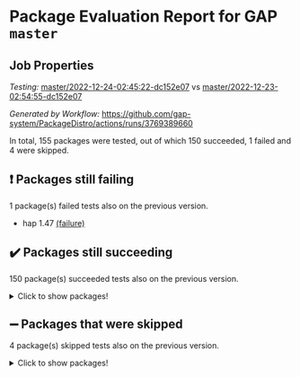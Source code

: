 # Package Evaluation Report for GAP `master`

## Job Properties

*Testing:* [master/2022-12-24-02:45:22-dc152e07](https://github.com/gap-system/PackageDistro/blob/data/reports/master/2022-12-24-02:45:22-dc152e07) vs [master/2022-12-23-02:54:55-dc152e07](https://github.com/gap-system/PackageDistro/blob/data/reports/master/2022-12-23-02:54:55-dc152e07)

*Generated by Workflow:* https://github.com/gap-system/PackageDistro/actions/runs/3769389660

In total, 155 packages were tested, out of which 150 succeeded, 1 failed and 4 were skipped.

## :exclamation: Packages still failing

1 package(s) failed tests also on the previous version.
- hap 1.47 [(failure)](https://github.com/gap-system/PackageDistro/actions/runs/3769389660/jobs/6408667783)

## :heavy_check_mark: Packages still succeeding

150 package(s) succeeded tests also on the previous version.
<details><summary>Click to show packages!</summary>

- 4ti2interface 2022.09-01 [(success)](https://github.com/gap-system/PackageDistro/actions/runs/3769389660/jobs/6408665120)
- ace 5.6.1 [(success)](https://github.com/gap-system/PackageDistro/actions/runs/3769389660/jobs/6408665183)
- aclib 1.3.2 [(success)](https://github.com/gap-system/PackageDistro/actions/runs/3769389660/jobs/6408665232)
- agt 0.3 [(success)](https://github.com/gap-system/PackageDistro/actions/runs/3769389660/jobs/6408665279)
- alnuth 3.2.1 [(success)](https://github.com/gap-system/PackageDistro/actions/runs/3769389660/jobs/6408665320)
- anupq 3.2.6 [(success)](https://github.com/gap-system/PackageDistro/actions/runs/3769389660/jobs/6408665360)
- atlasrep 2.1.6 [(success)](https://github.com/gap-system/PackageDistro/actions/runs/3769389660/jobs/6408665394)
- autodoc 2022.10.20 [(success)](https://github.com/gap-system/PackageDistro/actions/runs/3769389660/jobs/6408665452)
- automata 1.15 [(success)](https://github.com/gap-system/PackageDistro/actions/runs/3769389660/jobs/6408665489)
- automgrp 1.3.2 [(success)](https://github.com/gap-system/PackageDistro/actions/runs/3769389660/jobs/6408665516)
- autpgrp 1.11 [(success)](https://github.com/gap-system/PackageDistro/actions/runs/3769389660/jobs/6408665547)
- cap 2022.12-15 [(success)](https://github.com/gap-system/PackageDistro/actions/runs/3769389660/jobs/6408665578)
- caratinterface 2.3.4 [(success)](https://github.com/gap-system/PackageDistro/actions/runs/3769389660/jobs/6408665606)
- cddinterface 2022.11.01 [(success)](https://github.com/gap-system/PackageDistro/actions/runs/3769389660/jobs/6408665641)
- circle 1.6.5 [(success)](https://github.com/gap-system/PackageDistro/actions/runs/3769389660/jobs/6408665689)
- classicpres 1.22 [(success)](https://github.com/gap-system/PackageDistro/actions/runs/3769389660/jobs/6408665723)
- cohomolo 1.6.10 [(success)](https://github.com/gap-system/PackageDistro/actions/runs/3769389660/jobs/6408665774)
- congruence 1.2.4 [(success)](https://github.com/gap-system/PackageDistro/actions/runs/3769389660/jobs/6408665819)
- corelg 1.56 [(success)](https://github.com/gap-system/PackageDistro/actions/runs/3769389660/jobs/6408665861)
- crime 1.6 [(success)](https://github.com/gap-system/PackageDistro/actions/runs/3769389660/jobs/6408665909)
- crisp 1.4.6 [(success)](https://github.com/gap-system/PackageDistro/actions/runs/3769389660/jobs/6408665944)
- crypting 0.10.4 [(success)](https://github.com/gap-system/PackageDistro/actions/runs/3769389660/jobs/6408665996)
- cryst 4.1.25 [(success)](https://github.com/gap-system/PackageDistro/actions/runs/3769389660/jobs/6408666056)
- crystcat 1.1.10 [(success)](https://github.com/gap-system/PackageDistro/actions/runs/3769389660/jobs/6408666107)
- ctbllib 1.3.4 [(success)](https://github.com/gap-system/PackageDistro/actions/runs/3769389660/jobs/6408666150)
- cubefree 1.19 [(success)](https://github.com/gap-system/PackageDistro/actions/runs/3769389660/jobs/6408666182)
- curlinterface 2.3.1 [(success)](https://github.com/gap-system/PackageDistro/actions/runs/3769389660/jobs/6408666223)
- cvec 2.7.6 [(success)](https://github.com/gap-system/PackageDistro/actions/runs/3769389660/jobs/6408666259)
- datastructures 0.3.0 [(success)](https://github.com/gap-system/PackageDistro/actions/runs/3769389660/jobs/6408666310)
- deepthought 1.0.6 [(success)](https://github.com/gap-system/PackageDistro/actions/runs/3769389660/jobs/6408666349)
- design 1.7 [(success)](https://github.com/gap-system/PackageDistro/actions/runs/3769389660/jobs/6408666404)
- difsets 2.3.1 [(success)](https://github.com/gap-system/PackageDistro/actions/runs/3769389660/jobs/6408666465)
- digraphs 1.6.1 [(success)](https://github.com/gap-system/PackageDistro/actions/runs/3769389660/jobs/6408666559)
- edim 1.3.6 [(success)](https://github.com/gap-system/PackageDistro/actions/runs/3769389660/jobs/6408666613)
- example 4.3.2 [(success)](https://github.com/gap-system/PackageDistro/actions/runs/3769389660/jobs/6408666673)
- examplesforhomalg 2022.11-01 [(success)](https://github.com/gap-system/PackageDistro/actions/runs/3769389660/jobs/6408666719)
- factint 1.6.3 [(success)](https://github.com/gap-system/PackageDistro/actions/runs/3769389660/jobs/6408666753)
- ferret 1.0.9 [(success)](https://github.com/gap-system/PackageDistro/actions/runs/3769389660/jobs/6408666803)
- fga 1.4.0 [(success)](https://github.com/gap-system/PackageDistro/actions/runs/3769389660/jobs/6408666860)
- fining 1.5.4 [(success)](https://github.com/gap-system/PackageDistro/actions/runs/3769389660/jobs/6408666902)
- float 1.0.3 [(success)](https://github.com/gap-system/PackageDistro/actions/runs/3769389660/jobs/6408666942)
- format 1.4.3 [(success)](https://github.com/gap-system/PackageDistro/actions/runs/3769389660/jobs/6408666974)
- forms 1.2.9 [(success)](https://github.com/gap-system/PackageDistro/actions/runs/3769389660/jobs/6408667015)
- fplsa 1.2.5 [(success)](https://github.com/gap-system/PackageDistro/actions/runs/3769389660/jobs/6408667065)
- fr 2.4.12 [(success)](https://github.com/gap-system/PackageDistro/actions/runs/3769389660/jobs/6408667110)
- francy 1.2.5 [(success)](https://github.com/gap-system/PackageDistro/actions/runs/3769389660/jobs/6408667150)
- fwtree 1.3 [(success)](https://github.com/gap-system/PackageDistro/actions/runs/3769389660/jobs/6408667196)
- gapdoc 1.6.6 [(success)](https://github.com/gap-system/PackageDistro/actions/runs/3769389660/jobs/6408667237)
- gauss 2022.12-01 [(success)](https://github.com/gap-system/PackageDistro/actions/runs/3769389660/jobs/6408667274)
- gaussforhomalg 2022.08-03 [(success)](https://github.com/gap-system/PackageDistro/actions/runs/3769389660/jobs/6408667317)
- gbnp 1.0.5 [(success)](https://github.com/gap-system/PackageDistro/actions/runs/3769389660/jobs/6408667354)
- generalizedmorphismsforcap 2022.12-01 [(success)](https://github.com/gap-system/PackageDistro/actions/runs/3769389660/jobs/6408667389)
- genss 1.6.8 [(success)](https://github.com/gap-system/PackageDistro/actions/runs/3769389660/jobs/6408667452)
- gradedmodules 2022.09-02 [(success)](https://github.com/gap-system/PackageDistro/actions/runs/3769389660/jobs/6408667491)
- gradedringforhomalg 2022.11-01 [(success)](https://github.com/gap-system/PackageDistro/actions/runs/3769389660/jobs/6408667529)
- grape 4.9.0 [(success)](https://github.com/gap-system/PackageDistro/actions/runs/3769389660/jobs/6408667565)
- groupoids 1.71 [(success)](https://github.com/gap-system/PackageDistro/actions/runs/3769389660/jobs/6408667598)
- grpconst 2.6.3 [(success)](https://github.com/gap-system/PackageDistro/actions/runs/3769389660/jobs/6408667643)
- guarana 0.96.3 [(success)](https://github.com/gap-system/PackageDistro/actions/runs/3769389660/jobs/6408667691)
- guava 3.17 [(success)](https://github.com/gap-system/PackageDistro/actions/runs/3769389660/jobs/6408667729)
- hapcryst 0.1.15 [(success)](https://github.com/gap-system/PackageDistro/actions/runs/3769389660/jobs/6408667833)
- hecke 1.5.3 [(success)](https://github.com/gap-system/PackageDistro/actions/runs/3769389660/jobs/6408667874)
- help 3.5 [(success)](https://github.com/gap-system/PackageDistro/actions/runs/3769389660/jobs/6408667938)
- homalg 2022.11-01 [(success)](https://github.com/gap-system/PackageDistro/actions/runs/3769389660/jobs/6408668015)
- homalgtocas 2022.11-02 [(success)](https://github.com/gap-system/PackageDistro/actions/runs/3769389660/jobs/6408668079)
- idrel 2.44 [(success)](https://github.com/gap-system/PackageDistro/actions/runs/3769389660/jobs/6408668136)
- images 1.3.1 [(success)](https://github.com/gap-system/PackageDistro/actions/runs/3769389660/jobs/6408668188)
- intpic 0.3.0 [(success)](https://github.com/gap-system/PackageDistro/actions/runs/3769389660/jobs/6408668246)
- io 4.8.0 [(success)](https://github.com/gap-system/PackageDistro/actions/runs/3769389660/jobs/6408668304)
- io_forhomalg 2022.11-01 [(success)](https://github.com/gap-system/PackageDistro/actions/runs/3769389660/jobs/6408668352)
- irredsol 1.4.4 [(success)](https://github.com/gap-system/PackageDistro/actions/runs/3769389660/jobs/6408668392)
- json 2.1.1 [(success)](https://github.com/gap-system/PackageDistro/actions/runs/3769389660/jobs/6408668467)
- jupyterkernel 1.4.1 [(success)](https://github.com/gap-system/PackageDistro/actions/runs/3769389660/jobs/6408668509)
- jupyterviz 1.5.6 [(success)](https://github.com/gap-system/PackageDistro/actions/runs/3769389660/jobs/6408668570)
- kan 1.34 [(success)](https://github.com/gap-system/PackageDistro/actions/runs/3769389660/jobs/6408668631)
- kbmag 1.5.10 [(success)](https://github.com/gap-system/PackageDistro/actions/runs/3769389660/jobs/6408668679)
- laguna 3.9.5 [(success)](https://github.com/gap-system/PackageDistro/actions/runs/3769389660/jobs/6408668736)
- liealgdb 2.2.1 [(success)](https://github.com/gap-system/PackageDistro/actions/runs/3769389660/jobs/6408668808)
- liepring 2.8 [(success)](https://github.com/gap-system/PackageDistro/actions/runs/3769389660/jobs/6408668856)
- liering 2.4.2 [(success)](https://github.com/gap-system/PackageDistro/actions/runs/3769389660/jobs/6408668922)
- linearalgebraforcap 2022.12-04 [(success)](https://github.com/gap-system/PackageDistro/actions/runs/3769389660/jobs/6408668970)
- localizeringforhomalg 2022.11-01 [(success)](https://github.com/gap-system/PackageDistro/actions/runs/3769389660/jobs/6408669012)
- loops 3.4.3 [(success)](https://github.com/gap-system/PackageDistro/actions/runs/3769389660/jobs/6408669072)
- lpres 1.0.3 [(success)](https://github.com/gap-system/PackageDistro/actions/runs/3769389660/jobs/6408669121)
- majoranaalgebras 1.5.1 [(success)](https://github.com/gap-system/PackageDistro/actions/runs/3769389660/jobs/6408669169)
- mapclass 1.4.6 [(success)](https://github.com/gap-system/PackageDistro/actions/runs/3769389660/jobs/6408669208)
- matgrp 0.70 [(success)](https://github.com/gap-system/PackageDistro/actions/runs/3769389660/jobs/6408669245)
- matricesforhomalg 2022.12-01 [(success)](https://github.com/gap-system/PackageDistro/actions/runs/3769389660/jobs/6408669288)
- modisom 2.5.3 [(success)](https://github.com/gap-system/PackageDistro/actions/runs/3769389660/jobs/6408669328)
- modulepresentationsforcap 2022.12-01 [(success)](https://github.com/gap-system/PackageDistro/actions/runs/3769389660/jobs/6408669375)
- modules 2022.11-01 [(success)](https://github.com/gap-system/PackageDistro/actions/runs/3769389660/jobs/6408669429)
- monoidalcategories 2022.12-01 [(success)](https://github.com/gap-system/PackageDistro/actions/runs/3769389660/jobs/6408669472)
- nconvex 2022.09-01 [(success)](https://github.com/gap-system/PackageDistro/actions/runs/3769389660/jobs/6408669512)
- nilmat 1.4.2 [(success)](https://github.com/gap-system/PackageDistro/actions/runs/3769389660/jobs/6408669538)
- nock 1.5 [(success)](https://github.com/gap-system/PackageDistro/actions/runs/3769389660/jobs/6408669580)
- normalizinterface 1.3.5 [(success)](https://github.com/gap-system/PackageDistro/actions/runs/3769389660/jobs/6408669610)
- nq 2.5.9 [(success)](https://github.com/gap-system/PackageDistro/actions/runs/3769389660/jobs/6408669656)
- numericalsgps 1.3.1 [(success)](https://github.com/gap-system/PackageDistro/actions/runs/3769389660/jobs/6408669700)
- openmath 11.5.2 [(success)](https://github.com/gap-system/PackageDistro/actions/runs/3769389660/jobs/6408669749)
- orb 4.9.0 [(success)](https://github.com/gap-system/PackageDistro/actions/runs/3769389660/jobs/6408669786)
- packagemanager 1.3.2 [(success)](https://github.com/gap-system/PackageDistro/actions/runs/3769389660/jobs/6408669815)
- patternclass 2.4.3 [(success)](https://github.com/gap-system/PackageDistro/actions/runs/3769389660/jobs/6408669854)
- permut 2.0.4 [(success)](https://github.com/gap-system/PackageDistro/actions/runs/3769389660/jobs/6408669878)
- polenta 1.3.10 [(success)](https://github.com/gap-system/PackageDistro/actions/runs/3769389660/jobs/6408669907)
- polymaking 0.8.6 [(success)](https://github.com/gap-system/PackageDistro/actions/runs/3769389660/jobs/6408669946)
- primgrp 3.4.3 [(success)](https://github.com/gap-system/PackageDistro/actions/runs/3769389660/jobs/6408669968)
- profiling 2.5.2 [(success)](https://github.com/gap-system/PackageDistro/actions/runs/3769389660/jobs/6408670002)
- qpa 1.34 [(success)](https://github.com/gap-system/PackageDistro/actions/runs/3769389660/jobs/6408670033)
- quagroup 1.8.3 [(success)](https://github.com/gap-system/PackageDistro/actions/runs/3769389660/jobs/6408670069)
- radiroot 2.9 [(success)](https://github.com/gap-system/PackageDistro/actions/runs/3769389660/jobs/6408670099)
- rcwa 4.7.1 [(success)](https://github.com/gap-system/PackageDistro/actions/runs/3769389660/jobs/6408670122)
- rds 1.8 [(success)](https://github.com/gap-system/PackageDistro/actions/runs/3769389660/jobs/6408670153)
- recog 1.4.2 [(success)](https://github.com/gap-system/PackageDistro/actions/runs/3769389660/jobs/6408670195)
- repndecomp 1.2.1 [(success)](https://github.com/gap-system/PackageDistro/actions/runs/3769389660/jobs/6408670224)
- repsn 3.1.0 [(success)](https://github.com/gap-system/PackageDistro/actions/runs/3769389660/jobs/6408670263)
- resclasses 4.7.3 [(success)](https://github.com/gap-system/PackageDistro/actions/runs/3769389660/jobs/6408670305)
- ringsforhomalg 2022.11-01 [(success)](https://github.com/gap-system/PackageDistro/actions/runs/3769389660/jobs/6408670348)
- sco 2022.09-01 [(success)](https://github.com/gap-system/PackageDistro/actions/runs/3769389660/jobs/6408670384)
- scscp 2.4.0 [(success)](https://github.com/gap-system/PackageDistro/actions/runs/3769389660/jobs/6408670426)
- semigroups 5.2.0 [(success)](https://github.com/gap-system/PackageDistro/actions/runs/3769389660/jobs/6408670454)
- sglppow 2.3 [(success)](https://github.com/gap-system/PackageDistro/actions/runs/3769389660/jobs/6408670487)
- sgpviz 0.999.5 [(success)](https://github.com/gap-system/PackageDistro/actions/runs/3769389660/jobs/6408670561)
- simpcomp 2.1.14 [(success)](https://github.com/gap-system/PackageDistro/actions/runs/3769389660/jobs/6408670594)
- singular 2022.09.23 [(success)](https://github.com/gap-system/PackageDistro/actions/runs/3769389660/jobs/6408670621)
- sl2reps 1.1 [(success)](https://github.com/gap-system/PackageDistro/actions/runs/3769389660/jobs/6408670657)
- sla 1.5.3 [(success)](https://github.com/gap-system/PackageDistro/actions/runs/3769389660/jobs/6408670682)
- smallgrp 1.5.1 [(success)](https://github.com/gap-system/PackageDistro/actions/runs/3769389660/jobs/6408670714)
- smallsemi 0.6.13 [(success)](https://github.com/gap-system/PackageDistro/actions/runs/3769389660/jobs/6408670742)
- sonata 2.9.6 [(success)](https://github.com/gap-system/PackageDistro/actions/runs/3769389660/jobs/6408670775)
- sophus 1.27 [(success)](https://github.com/gap-system/PackageDistro/actions/runs/3769389660/jobs/6408670801)
- spinsym 1.5.2 [(success)](https://github.com/gap-system/PackageDistro/actions/runs/3769389660/jobs/6408670834)
- standardff 0.9.4 [(success)](https://github.com/gap-system/PackageDistro/actions/runs/3769389660/jobs/6408670869)
- symbcompcc 1.3.2 [(success)](https://github.com/gap-system/PackageDistro/actions/runs/3769389660/jobs/6408670908)
- thelma 1.3 [(success)](https://github.com/gap-system/PackageDistro/actions/runs/3769389660/jobs/6408670950)
- tomlib 1.2.9 [(success)](https://github.com/gap-system/PackageDistro/actions/runs/3769389660/jobs/6408670992)
- toolsforhomalg 2022.12-01 [(success)](https://github.com/gap-system/PackageDistro/actions/runs/3769389660/jobs/6408671018)
- toric 1.9.5 [(success)](https://github.com/gap-system/PackageDistro/actions/runs/3769389660/jobs/6408671054)
- toricvarieties 2022.07.13 [(success)](https://github.com/gap-system/PackageDistro/actions/runs/3769389660/jobs/6408671094)
- transgrp 3.6.3 [(success)](https://github.com/gap-system/PackageDistro/actions/runs/3769389660/jobs/6408671126)
- ugaly 4.0.3 [(success)](https://github.com/gap-system/PackageDistro/actions/runs/3769389660/jobs/6408671167)
- unipot 1.5 [(success)](https://github.com/gap-system/PackageDistro/actions/runs/3769389660/jobs/6408671231)
- unitlib 4.1.0 [(success)](https://github.com/gap-system/PackageDistro/actions/runs/3769389660/jobs/6408671273)
- utils 0.81 [(success)](https://github.com/gap-system/PackageDistro/actions/runs/3769389660/jobs/6408671308)
- uuid 0.7 [(success)](https://github.com/gap-system/PackageDistro/actions/runs/3769389660/jobs/6408671353)
- walrus 0.9991 [(success)](https://github.com/gap-system/PackageDistro/actions/runs/3769389660/jobs/6408671395)
- wedderga 4.10.2 [(success)](https://github.com/gap-system/PackageDistro/actions/runs/3769389660/jobs/6408671438)
- xmod 2.88 [(success)](https://github.com/gap-system/PackageDistro/actions/runs/3769389660/jobs/6408671477)
- xmodalg 1.23 [(success)](https://github.com/gap-system/PackageDistro/actions/runs/3769389660/jobs/6408671538)
- yangbaxter 0.10.2 [(success)](https://github.com/gap-system/PackageDistro/actions/runs/3769389660/jobs/6408671587)
- zeromqinterface 0.14 [(success)](https://github.com/gap-system/PackageDistro/actions/runs/3769389660/jobs/6408671636)
</details>

## :heavy_minus_sign: Packages that were skipped

4 package(s) skipped tests also on the previous version.
<details><summary>Click to show packages!</summary>

- browse 1.8.19 [(skipped)](https://github.com/gap-system/PackageDistro/actions/runs/3769389660/jobs/6408552642)
- itc 1.5.1 [(skipped)](https://github.com/gap-system/PackageDistro/actions/runs/3769389660/jobs/6408552642)
- polycyclic 2.16 [(skipped)](https://github.com/gap-system/PackageDistro/actions/runs/3769389660/jobs/6408552642)
- xgap 4.31 [(skipped)](https://github.com/gap-system/PackageDistro/actions/runs/3769389660/jobs/6408552642)
</details>

